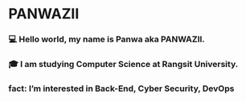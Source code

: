 # PANWAZII
### :computer: Hello world, my name is Panwa aka PANWAZII.  
### :mortar_board: I am studying Computer Science at Rangsit University.
### fact: I’m interested in Back-End, Cyber Security, DevOps 
<!--
**PANWAZII/PANWAZII** is a ✨ _special_ ✨ repository because its `README.md` (this file) appears on your GitHub profile.

Here are some ideas to get you started:

- 🔭 I’m currently working on ...
- 🌱 I’m currently learning ...
- 👯 I’m looking to collaborate on ...
- 🤔 I’m looking for help with ...
- 💬 Ask me about ...
- 📫 How to reach me: ...
- 😄 Pronouns: ...
- ⚡ Fun fact: ...
-->

